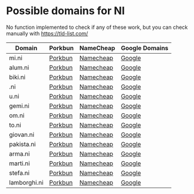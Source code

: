 # Possible domains for NI

No function implemented to check if any of these work, but you can check manually with https://tld-list.com/

| Domain | Porkbun | NameCheap | Google Domains |
|---|---|---|---|
| mi.ni | [Porkbun](https://porkbun.com/checkout/search?prb=e814663da1&tlds=&idnLanguage=&search=search&q=mi.ni) | [Namecheap](https://www.namecheap.com/domains/registration/results/?domain=mi.ni) | [Google](https://domains.google.com/registrar/search?searchTerm=mi.ni) |
| alum.ni | [Porkbun](https://porkbun.com/checkout/search?prb=e814663da1&tlds=&idnLanguage=&search=search&q=alum.ni) | [Namecheap](https://www.namecheap.com/domains/registration/results/?domain=alum.ni) | [Google](https://domains.google.com/registrar/search?searchTerm=alum.ni) |
| biki.ni | [Porkbun](https://porkbun.com/checkout/search?prb=e814663da1&tlds=&idnLanguage=&search=search&q=biki.ni) | [Namecheap](https://www.namecheap.com/domains/registration/results/?domain=biki.ni) | [Google](https://domains.google.com/registrar/search?searchTerm=biki.ni) |
| .ni | [Porkbun](https://porkbun.com/checkout/search?prb=e814663da1&tlds=&idnLanguage=&search=search&q=.ni) | [Namecheap](https://www.namecheap.com/domains/registration/results/?domain=.ni) | [Google](https://domains.google.com/registrar/search?searchTerm=.ni) |
| u.ni | [Porkbun](https://porkbun.com/checkout/search?prb=e814663da1&tlds=&idnLanguage=&search=search&q=u.ni) | [Namecheap](https://www.namecheap.com/domains/registration/results/?domain=u.ni) | [Google](https://domains.google.com/registrar/search?searchTerm=u.ni) |
| gemi.ni | [Porkbun](https://porkbun.com/checkout/search?prb=e814663da1&tlds=&idnLanguage=&search=search&q=gemi.ni) | [Namecheap](https://www.namecheap.com/domains/registration/results/?domain=gemi.ni) | [Google](https://domains.google.com/registrar/search?searchTerm=gemi.ni) |
| om.ni | [Porkbun](https://porkbun.com/checkout/search?prb=e814663da1&tlds=&idnLanguage=&search=search&q=om.ni) | [Namecheap](https://www.namecheap.com/domains/registration/results/?domain=om.ni) | [Google](https://domains.google.com/registrar/search?searchTerm=om.ni) |
| to.ni | [Porkbun](https://porkbun.com/checkout/search?prb=e814663da1&tlds=&idnLanguage=&search=search&q=to.ni) | [Namecheap](https://www.namecheap.com/domains/registration/results/?domain=to.ni) | [Google](https://domains.google.com/registrar/search?searchTerm=to.ni) |
| giovan.ni | [Porkbun](https://porkbun.com/checkout/search?prb=e814663da1&tlds=&idnLanguage=&search=search&q=giovan.ni) | [Namecheap](https://www.namecheap.com/domains/registration/results/?domain=giovan.ni) | [Google](https://domains.google.com/registrar/search?searchTerm=giovan.ni) |
| pakista.ni | [Porkbun](https://porkbun.com/checkout/search?prb=e814663da1&tlds=&idnLanguage=&search=search&q=pakista.ni) | [Namecheap](https://www.namecheap.com/domains/registration/results/?domain=pakista.ni) | [Google](https://domains.google.com/registrar/search?searchTerm=pakista.ni) |
| arma.ni | [Porkbun](https://porkbun.com/checkout/search?prb=e814663da1&tlds=&idnLanguage=&search=search&q=arma.ni) | [Namecheap](https://www.namecheap.com/domains/registration/results/?domain=arma.ni) | [Google](https://domains.google.com/registrar/search?searchTerm=arma.ni) |
| marti.ni | [Porkbun](https://porkbun.com/checkout/search?prb=e814663da1&tlds=&idnLanguage=&search=search&q=marti.ni) | [Namecheap](https://www.namecheap.com/domains/registration/results/?domain=marti.ni) | [Google](https://domains.google.com/registrar/search?searchTerm=marti.ni) |
| stefa.ni | [Porkbun](https://porkbun.com/checkout/search?prb=e814663da1&tlds=&idnLanguage=&search=search&q=stefa.ni) | [Namecheap](https://www.namecheap.com/domains/registration/results/?domain=stefa.ni) | [Google](https://domains.google.com/registrar/search?searchTerm=stefa.ni) |
| lamborghi.ni | [Porkbun](https://porkbun.com/checkout/search?prb=e814663da1&tlds=&idnLanguage=&search=search&q=lamborghi.ni) | [Namecheap](https://www.namecheap.com/domains/registration/results/?domain=lamborghi.ni) | [Google](https://domains.google.com/registrar/search?searchTerm=lamborghi.ni) |
